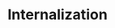 ---
layout: activity/internalization/i18n/index
title: Internalization
permalink: /activity/internalization
---